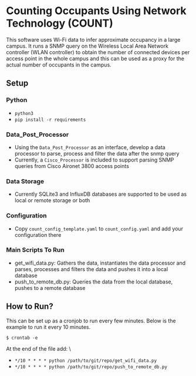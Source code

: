 # Counting Occupants Using Network Technology (COUNT)
This software uses Wi-Fi data to infer approximate occupancy in a large campus. It runs a SNMP query on the Wireless Local Area Network controller (WLAN controller) to obtain the number of connected devices per access point in the whole campus and this can be used as a proxy for the actual number of occupants in the campus.  

## Setup

### Python 
* `python3`
* `pip install -r requirements`

### Data_Post_Processor

* Using the `Data_Post_Processor` as an interface, develop a data processor to parse, process and filter the data after the snmp query
* Currently, a `Cisco_Processor` is included to support parsing SNMP queries from Cisco Aironet 3800 access points

### Data Storage
 
* Currently SQLite3 and InfluxDB databases are supported to be used as local or remote storage or both
 
### Configuration

* Copy `count_config_template.yaml` to `count_config.yaml` and add your configuration there

### Main Scripts To Run

* get_wifi_data.py: Gathers the data, instantiates the data processor and parses, processes and filters the data and pushes it into a local database
* push_to_remote_db.py: Queries the data from the local database, pushes to a remote database 

## How to Run? 
This can be set up as a cronjob to run every few minutes. Below is the example to run it every 10 minutes.

`$ crontab -e` 

At the end of the file add: \
* `*/10 * * * * python /path/to/git/repo/get_wifi_data.py`
* `*/10 * * * * python /path/to/git/repo/push_to_remote_db.py`
